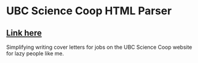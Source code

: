 # UBC Science Coop HTML Parser

## [Link here](https://app.netlify.com/sites/prismatic-paletas-6d17dd/deploys/653f0156a2ba8c7213d62085)
Simplifying writing cover letters for jobs on the UBC Science Coop website for lazy people like me.

